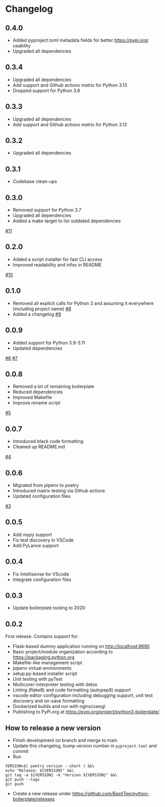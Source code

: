 # Changelog

## 0.4.0

- Added pyproject.toml metadata fields for better <https://pypi.org/> usability
- Upgraded all dependencies

## 0.3.4

- Upgraded all dependencies
- Add support and Github actions matrix for Python 3.13
- Dropped support for Python 3.8

## 0.3.3

- Upgraded all dependencies
- Add support and Github actions matrix for Python 3.12

## 0.3.2

- Upgraded all dependencies

## 0.3.1

- Codebase clean-ups

## 0.3.0

- Removed support for Python 3.7
- Upgraded all dependencies
- Added a make target to list outdated dependencies

[#11](https://github.com/BastiTee/python-boilerplate/pull/11)

## 0.2.0

- Added a script installer for fast CLI access
- Improved readability and infos in README

[#10](https://github.com/BastiTee/python-boilerplate/pull/10)

## 0.1.0

- Removed all explicit calls for Python 3 and assuming it everywhere (including project name) [#8](https://github.com/BastiTee/python-boilerplate/pull/8)
- Added a changelog [#9](https://github.com/BastiTee/python-boilerplate/pull/9)

## 0.0.9

- Added support for Python 3.9-3.11
- Updated dependencies

[#6](https://github.com/BastiTee/python-boilerplate/pull/6) [#7](https://github.com/BastiTee/python-boilerplate/pull/7)

## 0.0.8

- Removed a lot of remaining boilerplate
- Reduced dependencies
- Improved Makefile
- Improve rename script

[#5](https://github.com/BastiTee/python-boilerplate/pull/5)

## 0.0.7

- Introduced black code formatting
- Cleaned up README.md

[#4](https://github.com/BastiTee/python-boilerplate/pull/4)

## 0.0.6

- Migrated from pipenv to poetry
- Introduced matrix testing via Github actions
- Updated configuration files

[#3](https://github.com/BastiTee/python-boilerplate/pull/3)

## 0.0.5

- Add mypy support
- Fix test discovery in VSCode
- Add PyLance support

## 0.0.4

- Fix Intellisense for VScode
- Integrate configuration files

## 0.0.3

- Update boilerplate tooling to 2020

## 0.0.2

First release. Contains support for:

- Flask-based dummy application running on <http://localhost:9690>
- Basic project/module organization according to <https://packaging.python.org>
- Makefile-like management script
- pipenv virtual environments
- setup.py-based installer script
- Unit testing with pyTest
- Multicore/-interpreter testing with detox
- Linting (flake8) and code formatting (autopep8) support
- vscode editor configuration including debugging support, unit test discovery and on-save formatting
- Dockerized builds and run with nginx/uwsgi
- Publishing to PyPi.org at <https://pypi.org/project/python3-boilerplate/>

## How to release a new version

- Finish development on branch and merge to main
- Update this changelog, bump version number in `pyproject.toml` and commit
- Run

```shell
VERSION=$( poetry version --short ) &&\
echo "Release: ${VERSION}" &&\
git tag -a ${VERSION} -m "Version ${VERSION}" &&\
git push --tags
git push
```

- Create a new release under <https://github.com/BastiTee/python-boilerplate/releases>
